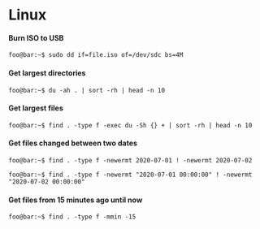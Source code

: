 # Linux

#### Burn ISO to USB
```console
foo@bar:~$ sudo dd if=file.iso of=/dev/sdc bs=4M
```

#### Get largest directories
```console
foo@bar:~$ du -ah . | sort -rh | head -n 10
```

#### Get largest files
```console
foo@bar:~$ find . -type f -exec du -Sh {} + | sort -rh | head -n 10
```

#### Get files changed between two dates
```console
foo@bar:~$ find . -type f -newermt 2020-07-01 ! -newermt 2020-07-02
```

```console
foo@bar:~$ find . -type f -newermt "2020-07-01 00:00:00" ! -newermt "2020-07-02 00:00:00"
```

#### Get files from 15 minutes ago until now
```console
foo@bar:~$ find . -type f -mmin -15
```